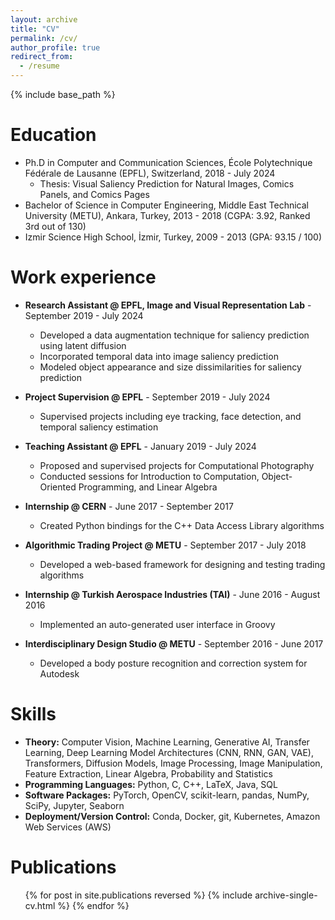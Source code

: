 ```yaml
---
layout: archive
title: "CV"
permalink: /cv/
author_profile: true
redirect_from:
  - /resume
---
```


{% include base_path %}

Education
======
* Ph.D in Computer and Communication Sciences, École Polytechnique Fédérale de Lausanne (EPFL), Switzerland, 2018 - July 2024
  * Thesis: Visual Saliency Prediction for Natural Images, Comics Panels, and Comics Pages
* Bachelor of Science in Computer Engineering, Middle East Technical University (METU), Ankara, Turkey, 2013 - 2018 (CGPA: 3.92, Ranked 3rd out of 130)
* Izmir Science High School, İzmir, Turkey, 2009 - 2013 (GPA: 93.15 / 100)

Work experience
======
* **Research Assistant @ EPFL, Image and Visual Representation Lab** - September 2019 - July 2024
  * Developed a data augmentation technique for saliency prediction using latent diffusion
  * Incorporated temporal data into image saliency prediction
  * Modeled object appearance and size dissimilarities for saliency prediction

* **Project Supervision @ EPFL** - September 2019 - July 2024
  * Supervised projects including eye tracking, face detection, and temporal saliency estimation

* **Teaching Assistant @ EPFL** - January 2019 - July 2024
  * Proposed and supervised projects for Computational Photography
  * Conducted sessions for Introduction to Computation, Object-Oriented Programming, and Linear Algebra

* **Internship @ CERN** - June 2017 - September 2017
  * Created Python bindings for the C++ Data Access Library algorithms

* **Algorithmic Trading Project @ METU** - September 2017 - July 2018
  * Developed a web-based framework for designing and testing trading algorithms

* **Internship @ Turkish Aerospace Industries (TAI)** - June 2016 - August 2016
  * Implemented an auto-generated user interface in Groovy

* **Interdisciplinary Design Studio @ METU** - September 2016 - June 2017
  * Developed a body posture recognition and correction system for Autodesk

Skills
======
* **Theory:** Computer Vision, Machine Learning, Generative AI, Transfer Learning, Deep Learning Model Architectures (CNN, RNN, GAN, VAE), Transformers, Diffusion Models, Image Processing, Image Manipulation, Feature Extraction, Linear Algebra, Probability and Statistics
* **Programming Languages:** Python, C, C++, LaTeX, Java, SQL
* **Software Packages:** PyTorch, OpenCV, scikit-learn, pandas, NumPy, SciPy, Jupyter, Seaborn
* **Deployment/Version Control:** Conda, Docker, git, Kubernetes, Amazon Web Services (AWS)

Publications
======
  <ul>{% for post in site.publications reversed %}
    {% include archive-single-cv.html %}
  {% endfor %}</ul>


